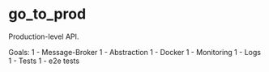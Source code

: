 # go_to_prod
Production-level API.

Goals:
1 - Message-Broker
1 - Abstraction
1 - Docker
1 - Monitoring
1 - Logs
1 - Tests
1 - e2e tests
